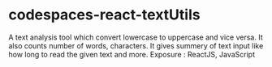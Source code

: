 # codespaces-react-textUtils
A text analysis tool which convert lowercase to uppercase and vice versa. It also counts number of words, characters.
It gives summery of text input like how long to read the given text and more.
Exposure : ReactJS, JavaScript
